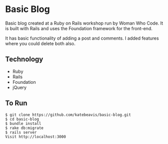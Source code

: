 # Basic Blog

Basic blog created at a Ruby on Rails workshop run by Woman Who Code. It is built with Rails and uses the Foundation framework for the front-end.

It has basic functionality of adding a post and comments. I added features where you could delete both also.

## Technology
- Ruby
- Rails
- Foundation
- jQuery

## To Run
```
$ git clone https://github.com/katebeavis/basic-blog.git
$ cd basic-blog
$ bundle install
$ rake db:migrate
$ rails server
Visit http://localhost:3000
```
